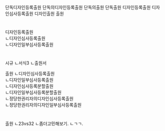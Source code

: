 단독디자인등록출원
단독의디자인등록출원
단독의출원
단독출원
디자인등록출원
디자인심사등록출원
디자인출원
출원

#
디자인등록출원  
ㄴ디자인심사등록출원  
ㄴ디자인일부심사등록출원  

#
시규
ㄴ서식3
ㄴ출원서

출원
ㄴ디자인심사등록출원  
ㄴ디자인일부심사등록출원  
ㄴ디자인심사등록분할출원  
ㄴ디자인일부심사등록분할출원  
ㄴ정당한권리자의디자인심사등록출원  
ㄴ정당한권리자의디자인일부심사등록출원  
#
출원
ㄴ23vs32
ㄴ좀더고민해보기.
ㄴㄱㄱ.
